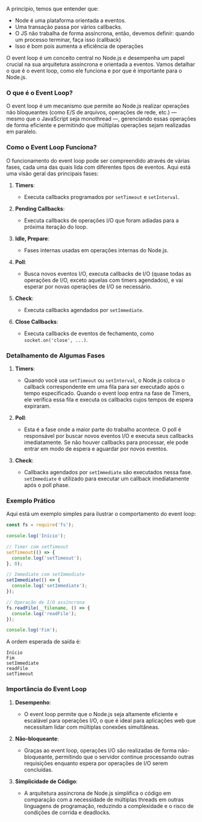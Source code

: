 A princípio, temos que entender que:
- Node é uma plataforma orientada a eventos.
- Uma transação passa por vários callbacks.
- O JS não trabalha de forma assíncrona, então, devemos definir: quando um processo terminar, faça isso (callback)
- Isso é bom pois aumenta a eficiência de operações

O event loop é um conceito central no Node.js e desempenha um papel crucial na sua arquitetura assíncrona e orientada a eventos. Vamos detalhar o que é o event loop, como ele funciona e por que é importante para o Node.js.

### O que é o Event Loop?

O event loop é um mecanismo que permite ao Node.js realizar operações não bloqueantes (como E/S de arquivos, operações de rede, etc.) — mesmo que o JavaScript seja monothread —, gerenciando essas operações de forma eficiente e permitindo que múltiplas operações sejam realizadas em paralelo.

### Como o Event Loop Funciona?

O funcionamento do event loop pode ser compreendido através de várias fases, cada uma das quais lida com diferentes tipos de eventos. Aqui está uma visão geral das principais fases:

1. **Timers**:
   - Executa callbacks programados por `setTimeout` e `setInterval`.
   
2. **Pending Callbacks**:
   - Executa callbacks de operações I/O que foram adiadas para a próxima iteração do loop.

3. **Idle, Prepare**:
   - Fases internas usadas em operações internas do Node.js.

4. **Poll**:
   - Busca novos eventos I/O, executa callbacks de I/O (quase todas as operações de I/O, exceto aquelas com timers agendados), e vai esperar por novas operações de I/O se necessário.

5. **Check**:
   - Executa callbacks agendados por `setImmediate`.

6. **Close Callbacks**:
   - Executa callbacks de eventos de fechamento, como `socket.on('close', ...)`.

### Detalhamento de Algumas Fases

1. **Timers**:
   - Quando você usa `setTimeout` ou `setInterval`, o Node.js coloca o callback correspondente em uma fila para ser executado após o tempo especificado. Quando o event loop entra na fase de Timers, ele verifica essa fila e executa os callbacks cujos tempos de espera expiraram.

2. **Poll**:
   - Esta é a fase onde a maior parte do trabalho acontece. O poll é responsável por buscar novos eventos I/O e executa seus callbacks imediatamente. Se não houver callbacks para processar, ele pode entrar em modo de espera e aguardar por novos eventos.

3. **Check**:
   - Callbacks agendados por `setImmediate` são executados nessa fase. `setImmediate` é utilizado para executar um callback imediatamente após o poll phase.

### Exemplo Prático

Aqui está um exemplo simples para ilustrar o comportamento do event loop:

```javascript
const fs = require('fs');

console.log('Início');

// Timer com setTimeout
setTimeout(() => {
  console.log('setTimeout');
}, 0);

// Immediate com setImmediate
setImmediate(() => {
  console.log('setImmediate');
});

// Operação de I/O assíncrona
fs.readFile(__filename, () => {
  console.log('readFile');
});

console.log('Fim');
```

A ordem esperada de saída é:

```
Início
Fim
setImmediate
readFile
setTimeout
```

### Importância do Event Loop

1. **Desempenho**:
   - O event loop permite que o Node.js seja altamente eficiente e escalável para operações I/O, o que é ideal para aplicações web que necessitam lidar com múltiplas conexões simultâneas.

2. **Não-bloqueante**:
   - Graças ao event loop, operações I/O são realizadas de forma não-bloqueante, permitindo que o servidor continue processando outras requisições enquanto espera por operações de I/O serem concluídas.

3. **Simplicidade de Código**:
   - A arquitetura assíncrona de Node.js simplifica o código em comparação com a necessidade de múltiplas threads em outras linguagens de programação, reduzindo a complexidade e o risco de condições de corrida e deadlocks.

